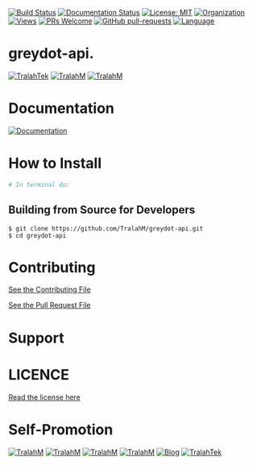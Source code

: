 
[![Build Status](https://travis-ci.com/TralahM/greydot-api.svg?branch=master)](https://travis-ci.com/TralahM/greydot-api)
[![Documentation Status](https://readthedocs.org/projects/greydot-api/badge/?version=latest)](https://greydot-api.readthedocs.io/en/latest/?badge=latest)
[![License: MIT](https://img.shields.io/badge/License-MIT-green.svg)](https://opensource.org/licenses/MIT)
[![Organization](https://img.shields.io/badge/Org-TralahTek-blue.svg)](https://github.com/TralahTek)
[![Views](http://hits.dwyl.io/TralahM/greydot-api.svg)](http://dwyl.io/TralahM/greydot-api)
[![PRs Welcome](https://img.shields.io/badge/PRs-Welcome-brightgreen.svg?style=flat-square)](https://github.com/TralahM/greydot-api/pull/)
[![GitHub pull-requests](https://img.shields.io/badge/Issues-pr-red.svg?style=flat-square)](https://github.com/TralahM/greydot-api/pull/)
[![Language](https://img.shields.io/badge/Language-python-3572A5.svg)](https://github.com/TralahM)

# greydot-api.


[![TralahTek](https://img.shields.io/badge/Organization-TralahTek-black.svg?style=for-the-badge)](https://github.com/TralahTek)
[![TralahM](https://img.shields.io/badge/Engineer-TralahM-blue.svg?style=for-the-badge)](https://github.com/TralahM)
[![TralahM](https://img.shields.io/badge/Maintainer-TralahM-green.svg?style=for-the-badge)](https://github.com/TralahM)

# Documentation

[![Documentation](https://img.shields.io/badge/Docs-greydot_api-blue.svg?style=for-the-badge)](https://greydot-api.readthedocs.io)

# How to Install
```bash
# In terminal do:
```

## Building from Source for Developers

```console
$ git clone https://github.com/TralahM/greydot-api.git
$ cd greydot-api
```

# Contributing
[See the Contributing File](CONTRIBUTING.rst)


[See the Pull Request File](PULL_REQUEST_TEMPLATE.md)


# Support

# LICENCE

[Read the license here](LICENSE)


# Self-Promotion

[![TralahM](https://img.shields.io/badge/Twitter-TralahM-blue.svg?style=for-the-badge)](https://twitter.com/TralahM)
[![TralahM](https://img.shields.io/badge/Github-TralahM-black.svg?style=for-the-badge)](https://github.com/TralahM)
[![TralahM](https://img.shields.io/badge/Kaggle-TralahM-purple.svg?style=for-the-badge)](https://kaggle.com/TralahM)
[![TralahM](https://img.shields.io/badge/LinkedIn-TralahM-red.svg?style=for-the-badge)](https://linkedin.com/in/TralahM)
[![Blog](https://img.shields.io/badge/Blog-tralahm.tralahtek.com-blue.svg?style=for-the-badge)](https://tralahm.tralahtek.com)
[![TralahTek](https://img.shields.io/badge/Organization-TralahTek-cyan.svg?style=for-the-badge)](https://tralahtek.com)


